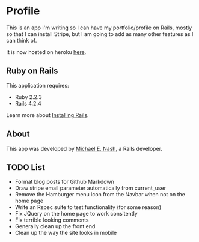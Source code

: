 Profile
================

This is an app I'm writing so I can have my portfolio/profile on Rails, mostly
so that I can install
Stripe, but I am going to add as many other features as I can think of.

It is now hosted on heroku [here](http://mnashprofile.herokuapp.com).

Ruby on Rails
-------------

This application requires:

-   Ruby 2.2.3
-   Rails 4.2.4

Learn more about [Installing Rails](http://railsapps.github.io/installing-rails.html).

About
-----

This app was developed by
[Michael E. Nash](http://utumno86.github.io),
a Rails developer.

TODO List
---------

-   Format blog posts for Github Markdown
-   Draw stripe email parameter automatically from current_user
-   Remove the Hamburger menu icon from the Navbar when not on the home page
-   Write an Rspec suite to test functionality (for some reason)
-   Fix JQuery on the home page to work consitently
-   Fix terrible looking comments
-   Generally clean up the front end
-   Clean up the way the site looks in mobile
